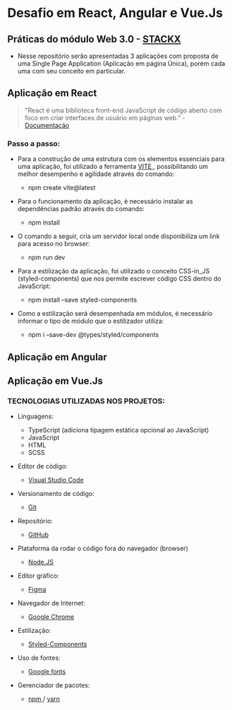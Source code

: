 # Desafio em React, Angular e Vue.Js

## Práticas do módulo Web 3.0 - <a href="https://academia.stackx.com.br/">STACKX</a>

- Nesse repositório serão apresentadas 3 aplicações com proposta de uma Single Page Application (Aplicação em página Única), porém cada uma com seu conceito em particular.

## Aplicação em React
> "React é uma biblioteca front-end JavaScript de código aberto com foco em criar interfaces de usuário em páginas web." - <a href="https://reactjs.org/docs/getting-started.html"> Documentação </a>

### Passo a passo:
  - Para a construção de uma estrutura com os elementos essenciais para uma aplicação, foi utilizado a ferramenta <a href="https://vitejs.dev/guide/"> VITE </a>, possibilitando um melhor desempenho e agilidade através do comando:
    - npm create vite@latest
    
  - Para o funcionamento da aplicação, é necessário instalar as dependências padrão através do comando:
    - npm install
    
  - O comando a seguir, cria um servidor local onde disponibiliza um link para acesso no browser:
    - npm run dev
    
  - Para a estilização da aplicação, foi utilizado  o conceito CSS-in_JS (styled-components) </a> que nos permite escrever código CSS dentro do JavaScript:
    - npm install –save styled-components
    
  - Como a estilização será desempenhada em módulos, é necessário informar o tipo de módulo que o estilizador utiliza:
    - npm i –save-dev @types/styled/components

## Aplicação em Angular

## Aplicação em Vue.Js

### TECNOLOGIAS UTILIZADAS NOS PROJETOS:
  - Linguagens:
    - TypeScript (adiciona tipagem estática opcional ao JavaScript)
    - JavaScript
    - HTML
    - SCSS
  
  - Editor de código:
    - <a href="https://code.visualstudio.com/"> Visual Studio Code </a>
    
  - Versionamento de código:
    - <a href="https://git-scm.com/downloads"> Git </a>
    
  - Repositório:
    - <a href="https://github.com/"> GitHub </a>
    
  - Plataforma da rodar o código fora do navegador (browser)
    - <a href="https://nodejs.org/en/download/"> Node.JS </a>
    
  - Editor gráfico:
    - <a href="https://www.figma.com/downloads/"> Figma </a>
    
  - Navegador de Internet:
    - <a href="https://chromeenterprise.google/intl/pt_br/browser/download/?utm_source=adwords&utm_medium=cpc&utm_campaign=2022-H2-chromebrowser-paidmed-paiddisplay-other-chromebrowserent&utm_term=downloadnow-chrome-browser-download&utm_content=GCEJ&brand=GCEJ&gclid=CjwKCAiAvK2bBhB8EiwAZUbP1LitVwaG7_a3Welqx6rOtTGGgcWP4xF7WfQV8xaCI2b65nG5uofQ6RoCbkQQAvD_BwE&gclsrc=aw.ds#windows-tab"> Google Chrome </a>
    
  - Estilização:
    - <a href="https://styled-components.com/"> Styled-Components <a>
    
  - Uso de fontes:
    - <a href="https://developers.google.com/fonts"> Google fonts </a>
    
  - Gerenciador de pacotes:
    - <a href="https://www.npmjs.com/"> npm <a> / <a href="https://classic.yarnpkg.com/lang/en/docs/install/#windows-stable"> yarn </a>
